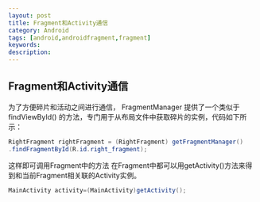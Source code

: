 ```yaml
---
layout: post
title: Fragment和Activity通信
category: Android
tags: [android,androidfragment,fragment]
keywords:
description:
---
```


## Fragment和Activity通信

为了方便碎片和活动之间进行通信， FragmentManager 提供了一个类似于 findViewById()
的方法，专门用于从布局文件中获取碎片的实例，代码如下所示：

```java
RightFragment rightFragment = (RightFragment) getFragmentManager()
.findFragmentById(R.id.right_fragment);
```

这样即可调用Fragment中的方法
在Fragment中都可以用getActivity()方法来得到和当前Fragment相关联的Activity实例。

```java
MainActivity activity=(MainActivity)getActivity();
```